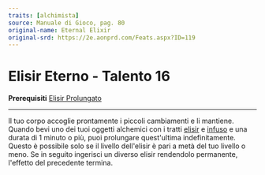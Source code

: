 ```yaml
---
traits: [alchimista]
source: Manuale di Gioco, pag. 80
original-name: Eternal Elixir
original-srd: https://2e.aonprd.com/Feats.aspx?ID=119
---
```


# Elisir Eterno - Talento 16

**Prerequisiti**
[Elisir Prolungato](/classi/alchimista/talenti/elisir-prolungato)

---

Il tuo corpo accoglie prontamente i piccoli cambiamenti e li mantiene. Quando
bevi uno dei tuoi oggetti alchemici con i tratti [elisir](/tratti/elisir) e
[infuso](/tratti/infuso) e una durata di 1 minuto o più, puoi prolungare
quest'ultima indefinitamente. Questo è possibile solo se il livello dell'elisir
è pari a metà del tuo livello o meno. Se in seguito ingerisci un diverso elisir
rendendolo permanente, l'effetto del precedente termina.
